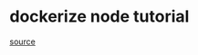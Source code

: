 # dockerize node tutorial

[source](https://www.digitalocean.com/community/tutorials/how-to-build-a-node-js-application-with-docker)
